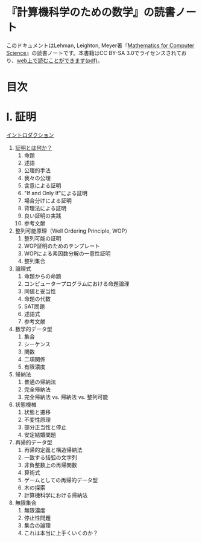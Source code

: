 # 『計算機科学のための数学』の読書ノート

このドキュメントはLehman, Leighton, Meyer著『[Mathematics for Computer Science](https://www.amazon.co.jp/Mathematics-Computer-Science-Eric-Lehman/dp/9888407066)』の読書ノートです。本書籍はCC BY-SA 3.0でライセンスされており、[web上で読むことができます(pdf)](https://courses.csail.mit.edu/6.042/spring18/mcs.pdf)。

# 目次

# I. 証明

[イントロダクション](src/i-proof/introduction.md)

1. [証明とは何か？](src/i-proof/01-what-is-proof.md)
    1. 命題
    1. 述語
    1. 公理的手法
    1. 我々の公理
    1. 含意による証明
    1. "If and Only If"による証明
    1. 場合分けによる証明
    1. 背理法による証明
    1. 良い証明の実践
    1. 参考文献
1. 整列可能原理（Well Ordering Principle, WOP）
    1. 整列可能の証明
    1. WOP証明のためのテンプレート
    1. WOPによる素因数分解の一意性証明
    1. 整列集合
1. 論理式
    1. 命題からの命題
    1. コンピュータープログラムにおける命題論理
    1. 同値と妥当性
    1. 命題の代数
    1. SAT問題
    1. 述語式
    1. 参考文献
1. 数学的データ型
    1. 集合
    1. シーケンス
    1. 関数
    1. 二項関係
    1. 有限濃度
1. 帰納法
    1. 普通の帰納法
    1. 完全帰納法
    1. 完全帰納法 vs. 帰納法 vs. 整列可能
1. 状態機械
    1. 状態と遷移
    1. 不変性原理
    1. 部分正当性と停止
    1. 安定結婚問題
1. 再帰的データ型
    1. 再帰的定義と構造帰納法
    1. 一致する括弧の文字列
    1. 非負整数上の再帰関数
    1. 算術式
    1. ゲームとしての再帰的データ型
    1. 木の探索
    1. 計算機科学における帰納法
1. 無限集合
    1. 無限濃度
    1. 停止性問題
    1. 集合の論理
    1. これは本当に上手くいくのか？

